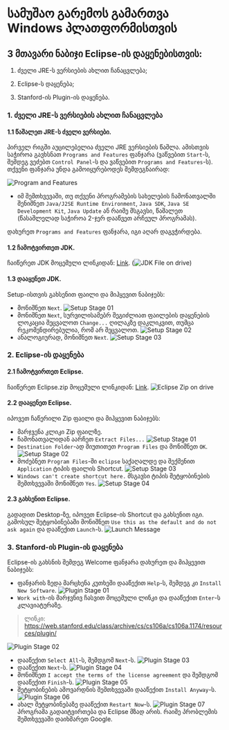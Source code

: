 #  სამუშაო გარემოს გამართვა Windows პლათფორმისთვის

  

##  3 მთავარი ნაბიჯი Eclipse-ის დაყენებისთვის:

  

1. ძველი JRE-ს ვერსიების ახლით ჩანაცვლება;

2. Eclipse-ს დაყენება;

3. Stanford-ის Plugin-ის დაყენება.

  

###  1. ძველი JRE-ს ვერსიების ახლით ჩანაცვლება

####  1.1 წაშალეთ JRE-ს ძველი ვერსიები.

პირველ რიგში აუცილებელია ძველი JRE ვერსიების წაშლა. ამისთვის საჭიროა გავხსნათ `Programs and Features` ფანჯარა (ვაწვებით `Start`-ს, შემდეგ ვეძებთ `Control Panel`-ს და ვაწვებით `Programs and Features`-ს). თქვენი ფანჯარა უნდა გამოიყურებოდეს შემდეგნაირად:

![Program and Features](/problem-set/images/Programs_and_Features.jpg)

* იმ შემთხვევაში, თუ თქვენი პროგრამების სახელების ჩამონათვალში შენიშნეთ `Java/J2SE Runtime Environment`, `Java SDK`, `Java SE Development Kit`, `Java Update` ან რაიმე მსგავსი, წაშალეთ (წასაშლელად საჭიროა 2-ჯერ დააწვეთ არჩეულ პროგრამას).

დახურეთ `Programs and Features` ფანჯარა, იგი აღარ დაგვჭირდება.

####  1.2 ჩამოტვირთეთ JDK.
ჩაიწერეთ JDK მოცემული ლინკიდან: [Link](https://drive.google.com/drive/folders/1qqIU5UYdES95yj4LTzdCPWMBLGtF8UAU).
(![JDK File on drive](/problem-set/images/Download_JDK.jpg)) 

#### 1.3 დააყენეთ JDK.
Setup-ისთვის გახსენით ფაილი და მიჰყევით ნაბიჯებს:
* მონიშნეთ `Next`. 
 ![Setup Stage 01](/problem-set/images/JDK_Setup_01.jpg)
 * მონიშნეთ `Next`, სურვილისამებრ შეგიძლიათ ფაილების დაყენების ლოკაცია შეცვალოთ `Change...` ღილაკზე დაკლიკვით, თუმცა რეკომენდირებულია, რომ არ შეცვალოთ.
 ![Setup Stage 02](/problem-set/images/JDK_Setup_02.jpg)
 * ანალოგიურად, მონიშნეთ `Next`.
 ![Setup Stage 03](/problem-set/images/JDK_Setup_03.jpg)

 ### 2. Eclipse-ის დაყენება

 #### 2.1 ჩამოტვირთეთ Eclipse.
 ჩაიწერეთ Eclipse.zip მოცემული ლინკიდან: [Link](https://drive.google.com/drive/folders/1qqIU5UYdES95yj4LTzdCPWMBLGtF8UAU).
![Eclipse Zip on drive](/problem-set/images/Download_Eclipse.jpg)

#### 2.2 დააყენეთ Eclipse.
იპოვეთ ჩაწერილი Zip ფაილი და მიჰყევით ნაბიჯებს:
* მარჯვენა კლიკი Zip ფაილზე.
* ჩამონათვალიდან აარჩეთ `Extract Files...`
 ![Setup Stage 01](/problem-set/images/Eclipse_Setup_01.jpg)
 * `Destination Folder`-ად მიუთითეთ `Program Files` და მონიშნეთ `OK`.
 ![Setup Stage 02](/problem-set/images/Eclipse_Setup_02.jpg)
 * მოძებნეთ `Program Files`-ში `eclipse` საქაღალდე და შექმენით `Application` ტიპის ფაილის Shortcut.
 ![Setup Stage 03](/problem-set/images/Eclipse_Setup_03.jpg)
 * `Windows can't create shortcut here.` მსგავსი ტიპის შეტყობინების შემთხვევაში მონიშნეთ `Yes`.
 ![Setup Stage 04](/problem-set/images/Eclipse_Setup_04.jpg)

 #### 2.3 გახსენით Eclipse.
 გადადით Desktop-ზე, იპოვეთ Eclipse-ის Shortcut და გახსენით იგი. გამოსულ შეტყობინებაში მონიშნეთ `Use this as the default and do not ask again` და დააწექით `Launch`-ს.
  ![Launch Message](/problem-set/images/Eclipse_Launch.jpg)

 ### 3. Stanford-ის Plugin-ის დაყენება
 
 Eclipse-ის გახსნის შემდეგ Welcome ფანჯარა დახურეთ და მიჰყევით ნაბიჯებს:
* ფანჯარის ზედა მარცხენა კუთხეში დააწექით `Help`-ს, შემდეგ კი `Install New Software`.
![Plugin Stage 01](/problem-set/images/Plugin_01.jpg)
* `Work with`-ის მარჯვნივ ჩასვით მოცემული ლინკი და დააწექით `Enter`-ს კლავიატურაზე.
> ლინკი:  https://web.stanford.edu/class/archive/cs/cs106a/cs106a.1174/resources/plugin/

![Plugin Stage 02](/problem-set/images/Plugin_02.jpg)
* დააწექით `Select All`-ს, შემდგომ `Next`-ს.
![Plugin Stage 03](/problem-set/images/Plugin_03.jpg)
* დააწექით `Next`-ს.
![Plugin Stage 04](/problem-set/images/Plugin_04.jpg)
* მონიშნეთ `I accept the terms of the license agreement` და შემდგომ დააწექით `Finish`-ს.
![Plugin Stage 05](/problem-set/images/Plugin_05.jpg)
* შეტყობინების ამოვარდნის შემთხვევაში დააწექით `Install Anyway`-ს.
![Plugin Stage 06](/problem-set/images/Plugin_06.jpg)
* ახალ შეტყობინებაზე დააწექით `Restart Now`-ს.
![Plugin Stage 07](/problem-set/images/Plugin_07.jpg)
პროგრამა გადაიტვირთება და Eclipse მზად არის. რაიმე პრობლემის შემთხვევაში დაიხმარეთ Google.
